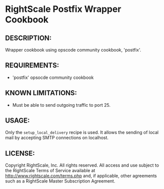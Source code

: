 # RightScale Postfix Wrapper Cookbook

## DESCRIPTION:

Wrapper cookbook using opscode community cookbook, 'postfix'.

## REQUIREMENTS:

* 'postfix' opsocde community cookbook

## KNOWN LIMITATIONS:

* Must be able to send outgoing traffic to port 25.

## USAGE:

Only the `setup_local_delivery` recipe is used.  It allows the sending of 
local mail by accepting SMTP connections on localhost.

## LICENSE:

Copyright RightScale, Inc. All rights reserved.
All access and use subject to the RightScale Terms of Service available at
http://www.rightscale.com/terms.php and, if applicable, other agreements
such as a RightScale Master Subscription Agreement.
